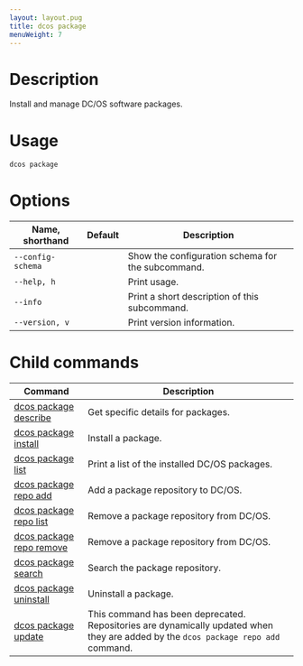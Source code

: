```yaml
---
layout: layout.pug
title: dcos package
menuWeight: 7
---
```


# Description
Install and manage DC/OS software packages.

# Usage

```bash
dcos package
```

# Options

| Name, shorthand | Default | Description |
|---------|-------------|-------------|
| `--config-schema`   |             |  Show the configuration schema for the subcommand. |
| `--help, h`   |             |  Print usage. |
| `--info`   |             |  Print a short description of this subcommand. |
| `--version, v`   |             | Print version information. |
        
# Child commands

| Command | Description |
|---------|-------------|
| [dcos package describe](/docs/1.10/cli/command-reference/dcos-package/dcos-package-describe/)   | Get specific details for packages. |  
| [dcos package install](/docs/1.10/cli/command-reference/dcos-package/dcos-package-install/)   | Install a package. |  
| [dcos package list](/docs/1.10/cli/command-reference/dcos-package/dcos-package-list/)   | Print a list of the installed DC/OS packages. |  
| [dcos package repo add](/docs/1.10/cli/command-reference/dcos-package/dcos-package-repo-add/)   | Add a package repository to DC/OS. |  
| [dcos package repo list](/docs/1.10/cli/command-reference/dcos-package/dcos-package-repo-list/)   | Remove a package repository from DC/OS. |  
| [dcos package repo remove](/docs/1.10/cli/command-reference/dcos-package/dcos-package-repo-remove/)   | Remove a package repository from DC/OS. |  
| [dcos package search](/docs/1.10/cli/command-reference/dcos-package/dcos-package-search/)   | Search the package repository. |  
| [dcos package uninstall](/docs/1.10/cli/command-reference/dcos-package/dcos-package-uninstall/)   | Uninstall a package. |  
| [dcos package update](/docs/1.10/cli/command-reference/dcos-package/dcos-package-update/)   | This command has been deprecated. Repositories are dynamically updated when they are added by the `dcos package repo add` command. | 